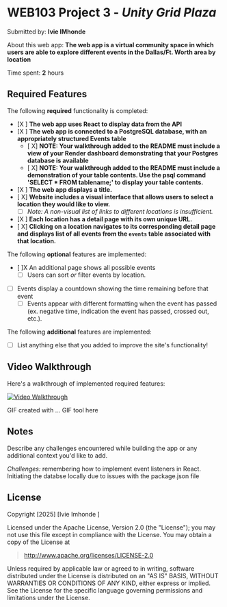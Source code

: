 # WEB103 Project 3 - *Unity Grid Plaza*

Submitted by: **Ivie IMhonde**

About this web app: **The web app is a virtual community space in which users are able to explore different events in the Dallas/Ft. Worth area by location**

Time spent: **2** hours

## Required Features

The following **required** functionality is completed:

<!-- Make sure to check off completed functionality below -->

- [X ] **The web app uses React to display data from the API**
- [X ] **The web app is connected to a PostgreSQL database, with an appropriately structured Events table**
  - [ X]  **NOTE: Your walkthrough added to the README must include a view of your Render dashboard demonstrating that your Postgres database is available**
  - [ X]  **NOTE: Your walkthrough added to the README must include a demonstration of your table contents. Use the psql command 'SELECT * FROM tablename;' to display your table contents.**
- [X ] **The web app displays a title.**
- [ X] **Website includes a visual interface that allows users to select a location they would like to view.**
  - [ ] *Note: A non-visual list of links to different locations is insufficient.* 
- [X ] **Each location has a detail page with its own unique URL.**
- [ X] **Clicking on a location navigates to its corresponding detail page and displays list of all events from the `events` table associated with that location.**

The following **optional** features are implemented:

- [ ]X An additional page shows all possible events
  - [ ] Users can sort *or* filter events by location.
- [ ] Events display a countdown showing the time remaining before that event
  - [ ] Events appear with different formatting when the event has passed (ex. negative time, indication the event has passed, crossed out, etc.).

The following **additional** features are implemented:

- [ ] List anything else that you added to improve the site's functionality!

## Video Walkthrough

Here's a walkthrough of implemented required features:

[![Video Walkthrough](https://img.youtube.com/vi/dAh4saA-IX0/0.jpg)](https://youtu.be/dAh4saA-IX0)

<!-- Replace this with whatever GIF tool you used! -->
GIF created with ...  GIF tool here
<!-- Recommended tools:
[Kap](https://getkap.co/) for macOS
[ScreenToGif](https://www.screentogif.com/) for Windows
[peek](https://github.com/phw/peek) for Linux. -->

## Notes

Describe any challenges encountered while building the app or any additional context you'd like to add.

*Challenges:* remembering how to implement event listeners in React. Initiating the databse locally due to issues with the package.json file 

## License

Copyright [2025] [Ivie Imhonde ]

Licensed under the Apache License, Version 2.0 (the "License"); you may not use this file except in compliance with the License. You may obtain a copy of the License at

> http://www.apache.org/licenses/LICENSE-2.0

Unless required by applicable law or agreed to in writing, software distributed under the License is distributed on an "AS IS" BASIS, WITHOUT WARRANTIES OR CONDITIONS OF ANY KIND, either express or implied. See the License for the specific language governing permissions and limitations under the License.